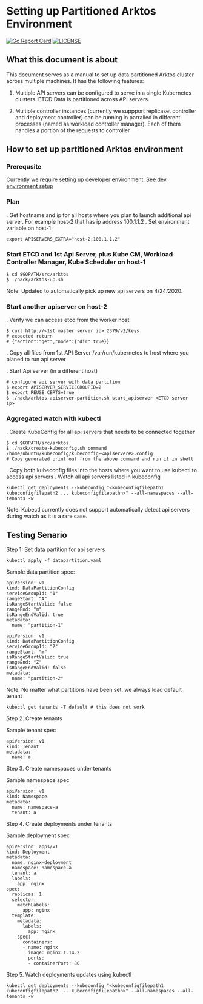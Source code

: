 
# Setting up Partitioned Arktos Environment

[![Go Report Card](https://goreportcard.com/badge/github.com/futurewei-cloud/arktos)](https://goreportcard.com/report/github.com/futurewei-cloud/arktos)
[![LICENSE](https://img.shields.io/badge/license-apache%202.0-green)](https://github.com/futurewei-cloud/arktos/blob/master/LICENSE)

## What this document is about

This document serves as a manual to set up data partitioned Arktos cluster across multiple machines. It has the following features:

1. Multiple API servers can be configured to serve in a single Kubernetes clusters. ETCD Data is partitioned across API servers.

1. Multiple controller instances (currently we suppport replicaset controller and deployment controller) can be running in parralled in different processes (named as workload controller manager). Each of them handles a portion of the requests to controller 

## How to set up partitioned Arktos environment

### Prerequsite

Currently we require setting up developer environment. See [dev environment setup](setup-dev-env.md)

### Plan

. Get hostname and ip for all hosts where you plan to launch additional api server. For example host-2 that has ip address 100.1.1.2
. Set environment variable on host-1

```
export APISERVERS_EXTRA="host-2:100.1.1.2"
```

### Start ETCD and 1st Api Server, plus Kube CM, Workload Controller Manager, Kube Scheduler on host-1

```
$ cd $GOPATH/src/arktos
$ ./hack/arktos-up.sh
```
Note: Updated to automatically pick up new api servers on 4/24/2020.

### Start another apiserver on host-2

. Verify we can access etcd from the worker host
```
$ curl http://<1st master server ip>:2379/v2/keys
# expected return
# {"action":"get","node":{"dir":true}}
```

. Copy all files from 1st API Server /var/run/kubernetes to host where you planed to run api server

. Start Api server (in a different host)
```
# configure api server with data partition
$ export APISERVER_SERVICEGROUPID=2
$ export REUSE_CERTS=true
$ ./hack/arktos-apiserver-partition.sh start_apiserver <ETCD server ip>
```

### Aggregated watch with kubectl
. Create KubeConfig for all api servers that needs to be connected together
```
$ cd $GOPATH/src/arktos
$ ./hack/create-kubeconfig.sh command /home/ubuntu/kubeconfig/kubeconfig-<apiserver#>.config
# Copy generated print out from the above command and run it in shell
```
. Copy both kubeconfig files into the hosts where you want to use kubectl to access api servers
. Watch all api servers listed in kubeconfig
```
kubectl get deployments --kubeconfig "<kubeconfigfilepath1 kubeconfigfilepath2 ... kubeconfigfilepathn>" --all-namespaces --all-tenants -w
```
Note: Kubectl currently does not support automatically detect api servers during watch as it is a rare case.

## Testing Senario

Step 1: Set data partition for api servers
```
kubectl apply -f datapartition.yaml
```
Sample data partition spec:
```
apiVersion: v1
kind: DataPartitionConfig
serviceGroupId: "1"
rangeStart: "A"
isRangeStartValid: false 
rangeEnd: "m"
isRangeEndValid: true
metadata:
  name: "partition-1"
---
apiVersion: v1
kind: DataPartitionConfig
serviceGroupId: "2"
rangeStart: "m"
isRangeStartValid: true 
rangeEnd: "Z"
isRangeEndValid: false 
metadata:
  name: "partition-2"
```
Note: No matter what partitions have been set, we always load default tenant
```
kubectl get tenants -T default # this does not work
```

Step 2. Create tenants

Sample tenant spec 
```
apiVersion: v1
kind: Tenant
metadata:
  name: a 
```

Step 3. Create namespaces under tenants

Sample namespace spec 
```
apiVersion: v1
kind: Namespace
metadata:
  name: namespace-a
  tenant: a 
```

Step 4. Create deployments under tenants

Sample deployment spec 
```
apiVersion: apps/v1
kind: Deployment
metadata:
  name: nginx-deployment
  namespace: namespace-a
  tenant: a 
  labels:
    app: nginx
spec:
  replicas: 1 
  selector:
    matchLabels:
      app: nginx
  template:
    metadata:
      labels:
        app: nginx
    spec:
      containers:
      - name: nginx
        image: nginx:1.14.2
        ports:
        - containerPort: 80
```

Step 5. Watch deployments updates using kubectl 
```
kubectl get deployments --kubeconfig "<kubeconfigfilepath1 kubeconfigfilepath2 ... kubeconfigfilepathn>" --all-namespaces --all-tenants -w
```

